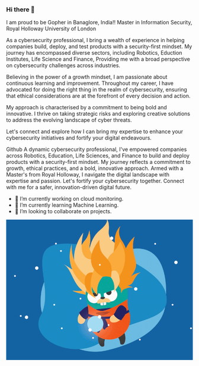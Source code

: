 ### Hi there 👋
I am proud to be Gopher in Banaglore, India!!
Master in Information Security, Royal Holloway University of London

As a cybersecurity professional, I bring a wealth of experience in helping companies build, deploy, and test products with a security-first mindset. My journey has encompassed diverse sectors, including Robotics, Eduction Institutes, Life Science and Finance, Providing me with a broad perspective on cybersecurity challenges across industries.

Believing in the power of a growth mindset, I am passionate about continuous learning and improvement. Throughout my career, I have advocated for doing the right thing in the realm of cybersecurity, ensuring that ethical considerations are at the forefront of every decision and action.

My approach is characterised by a commitment to being bold and innovative. I thrive on taking strategic risks and exploring creative solutions to address the evolving landscape of cyber threats.

Let's connect and explore how I can bring my expertise to enhance your cybersecurity initiatives and fortify your digital endeavours.

Github
A dynamic cybersecurity professional, I've empowered companies across Robotics, Education, Life Sciences, and Finance to build and deploy products with a security-first mindset. My journey reflects a commitment to growth, ethical practices, and a bold, innovative approach. Armed with a Master's from Royal Holloway, I navigate the digital landscape with expertise and passion. Let's fortify your cybersecurity together. Connect with me for a safer, innovation-driven digital future.

- 🔭 I’m currently working on cloud monitoring.
- 🌱 I’m currently learning Machine Learning.
- 👯 I’m looking to collaborate on projects. 

![gopher](./Power-up-gopher.gif)
<!--
**MeghvShetty/MeghvShetty** is a ✨ _special_ ✨ repository because its `README.md` (this file) appears on your GitHub profile.

Here are some ideas to get you started:

- 🔭 I’m currently working on ...
- 🌱 I’m currently learning ...
- 👯 I’m looking to collaborate on ...
- 🤔 I’m looking for help with ...
- 💬 Ask me about ...
- 📫 How to reach me: ...
- 😄 Pronouns: ...
- ⚡ Fun fact: ...
-->
